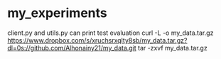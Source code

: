 # my_experiments
client.py and utils.py can print test evaluation
curl -L -o my_data.tar.gz https://www.dropbox.com/s/xruchsrxqlty8sb/my_data.tar.gz?dl=0s://github.com/Alhonainy21/my_data.git
tar -zxvf my_data.tar.gz

